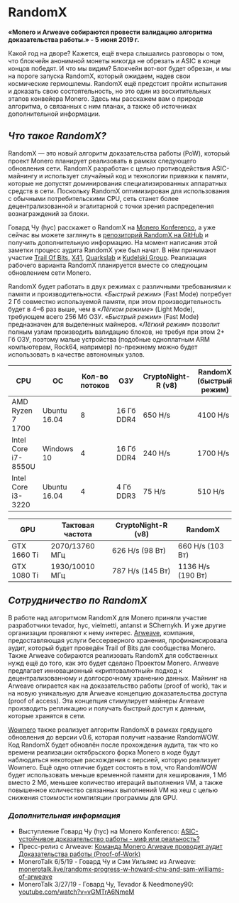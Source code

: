 # RandomX

**«Monero и Arweave собираются провести валидацию алгоритма доказательства работы​.» - 5 июня 2019 г.**

Какой год на дворе? Кажется, ещё вчера слышались разговоры о том, что блокчейн анонимной монеты никогда не обрезать и ASIC в конце концов победят. И что мы видим? Блокчейн вот-вот будет обрезан, и мы на пороге запуска RandomX, который ожидаем, надев свои космические гермошлемы. RandomX ещё предстоит пройти испытания и доказать свою состоятельность, но это один из восхитительных этапов конвейера Monero. Здесь мы расскажем вам о природе алгоритма, о связанных с ним планах, а также об источниках дополнительной информации.

## _Что такое RandomX?_

RandomX — это новый алгоритм доказательства работы (PoW), который проект Monero планирует реализовать в рамках следующего обновления сети. RandomX разработан с целью противодействия ASIC-майнингу и использует случайный код и технологии привязки к памяти, которые не допустят доминирования специализированных аппаратных средств в сети. Поскольку RandomX оптимизирован для использования с обычными потребительскими CPU, сеть станет более децентрализованной и эгалитарной с точки зрения распределения вознаграждений за блоки.

Говард Чу (hyc) расскажет о RandomX на [Monero Konferenco](https://monerokon.com/), а уже сейчас вы можете заглянуть в [репозиторий RandomX на GitHub](https://github.com/tevador/RandomX) и получить дополнительную информацию. На момент написания этой заметки процесс аудита RandomX уже был начат. В нём принимают участие [Trail Of Bits](https://www.trailofbits.com/), [X41](https://www.x41-dsec.de/), [Quarkslab](https://www.quarkslab.com/en/) и [Kudelski Group](https://www.nagra.com/). Реализация рабочего варианта RandomX планируется вместе со следующим обновлением сети Monero.

RandomX будет работать в двух режимах с различными требованиями к памяти и производительности. «_Быстрый режим_» (Fast Mode) потребует 2 Гб совместно используемой памяти, при этом производительность будет в 4‒6 раз выше, чем в «_Лёгком режиме_» (Light Mode), требующем всего 256 Мб ОЗУ. «_Быстрый режим_» (Fast Mode) предназначен для выделенных майнеров. «_Лёгкий режим_» позволит полным узлам производить валидацию блоков, не требуя при этом 2+ Гб ОЗУ, поэтому малые устройства (подобные одноплатным ARM компьютерам, Rock64, например) по-прежнему можно будет использовать в качестве автономных узлов.

| CPU | ОС | Кол-во потоков | ОЗУ | CryptoNight-R (v8) | RandomX (быстрый режим) | RandomX (лёгкий режим) |
|--|--|--|--|--|--|--|
| AMD Ryzen 7 1700 | Ubuntu 16.04 | 8 | 16 Гб DDR4 | 650 H/s | 4100 H/s | 620 H/s |
| Intel Core i7-8550U | Windows 10 | 4 | 16 Гб DDR4 | 240 H/s | 1700 H/s | 350 H/s |
| Intel Core i3-3220 | Ubuntu 16.04 | 4 | 4 Гб DDR3 | 75 H/s | 510 H/s | 150 H/s |  

| GPU | Тактовая частота | CryptoNight-R (v8) | RandomX |
|--|--|--|--|
| GTX 1660 Ti | 2070/13760 МГц | 626 H/s (98 Вт) | 660 H/s (103 Вт) |
| GTX 1080 Ti | 1930/10010 МГц | 787 H/s (145 Вт) | 1136 H/s (190 Вт) |  

## _Сотрудничество по RandomX​_

В работе над алгоритмом RandomX для Monero приняли участие разработчики tevador, hyc, vielmetti, antanst и SChernykh. И уже другие организации проявляют к нему интерес. [Arweave](https://www.arweave.org/), компания, предоставляющая услуги бессерверного хранения, профинансировала аудит, который будет проведён Trail of Bits для сообщества Monero. Также Arweave собираются реализовать RandomX для собственных нужд ещё до того, как это будет сделано Проектом Monero. Arweave предлагает инновационный «криптовалютный» подход к децентрализованному и долгосрочному хранению данных. Майнинг на Arweave опирается как на доказательство работы (proof of work), так и на новую уникальную для Arweave концепцию доказательства доступа (proof of access). Эта концепция стимулирует майнеры Arweave производить репликацию и получать быстрый доступ к данным, которые хранятся в сети.

[Wownero](http://wownero.org/) также реализует алгоритм RandomX в рамках грядущего обновления до версии v0.6, которая получит название RandomWOW. Код RandomX будет обновлён после прохождения аудита, так что ко времени реализации октябрьского форка Monero в коде будут наблюдаться некоторые расхождения с версией, которую реализует Wownero. Ещё одно отличие будет состоять в том, что RandomWOW будет использовать меньше временной памяти для хеширования, 1 Мб вместо 2 Мб, меньшее количество итераций выполнения VM, а также повышенное количество связанных выполнений VM на хеш с целью снижения стоимости компиляции программы для GPU.

### _Дополнительная информация_

- Выступление Говард Чу (hyc) на Monero Konferenco: [ASIC-устойчивое доказательство работы - миф или реальность?](https://www.monerooutreach.org/monero-konferenco/howard-chu.html)
- Пресс-релиз с Arweave: [Команда Monero Arweave проводит аудит Доказательства работы (Proof-of-Work)](https://www.monerooutreach.org/news/randomx-press-release.html)
- MoneroTalk 6/5/19 - Говард Чу и Сэм Уильямс из Arweave: [monerotalk.live/randomx-progress-w-howard-chu-and-sam-williams-of-arweave](https://www.monerotalk.live/randomx-progress-w-howard-chu-and-sam-williams-of-arweave)
- MoneroTalk 3/27/19 - Говард Чу, Tevador & Needmoney90: [youtube.com/watch?v=vGMTrA6NmeM](https://www.youtube.com/watch?v=vGMTrA6NmeM)
